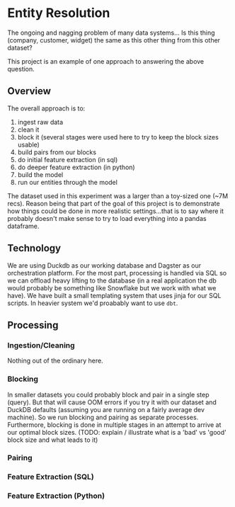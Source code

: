 # Entity Resolution

The ongoing and nagging problem of many data systems...
Is this thing (company, customer, widget) the same as this other thing from this other dataset?

This project is an example of one approach to answering the above question.

## Overview

The overall approach is to:

1. ingest raw data
2. clean it
3. block it (several stages were used here to try to keep the block sizes usable)
4. build pairs from our blocks
5. do initial feature extraction (in sql)
6. do deeper feature extraction (in python)
7. build the model
8. run our entities through the model

The dataset used in this experiment was a larger than a toy-sized one (~7M recs).  Reason being that part of the goal of this project is to demonstrate how things could be done in more realistic settings...that is to say where it probably doesn't make sense to try to load everything into a pandas dataframe.

## Technology

We are using Duckdb as our working database and Dagster as our orchestration platform.  For the most part, processing is handled via SQL so we can offload heavy lifting to the database (in a real application the db would probably be something like Snowflake but we work with what we have). We have built a small templating system that uses jinja for our SQL scripts.  In heavier system we'd proabably want to use `dbt`.

## Processing

### Ingestion/Cleaning

Nothing out of the ordinary here.

### Blocking

In smaller datasets you could probably block and pair in a single step (query). But that will cause OOM errors if you try it with our dataset and DuckDB defaults (assuming you are running on a fairly average dev machine). So we run blocking and pairing as separate processes.  Furthermore, blocking is done in multiple stages in an attempt to arrive at our optimal block sizes. (TODO: explain / illustrate what is a 'bad' vs 'good' block size and what leads to it)

### Pairing

### Feature Extraction (SQL)

### Feature Extraction (Python)

